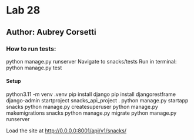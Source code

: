 # Lab 28

## Author: Aubrey Corsetti

### How to run tests:
python manage.py runserver
Navigate to snacks/tests
Run in terminal: python manage.py test

#### Setup
python3.11 -m venv .venv
pip install django
pip install djangorestframe
django-admin startproject snacks_api_project .
python manage.py startapp snacks
python manage.py createsuperuser
python manage.py makemigrations snacks
python manage.py migrate
python manage.py runserver


Load the site at http://0.0.0.0:8001/api/v1/snacks/